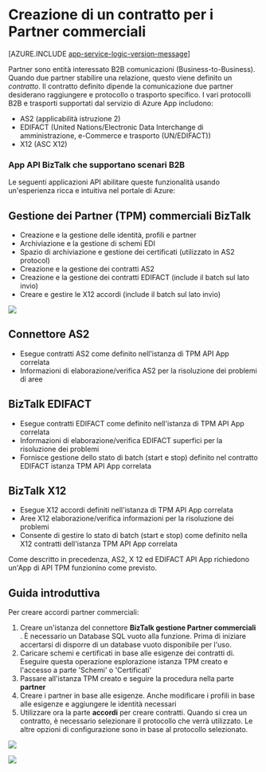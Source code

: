 <properties 
   pageTitle="Creare un contratto per i Partner commerciali nel servizio di App Azure | Microsoft Azure" 
   description="Creare Trading accordi Partner" 
   services="logic-apps" 
   documentationCenter=".net,nodejs,java" 
   authors="rajram" 
   manager="erikre" 
   editor=""/>

<tags
   ms.service="logic-apps"
   ms.devlang="multiple"
    ms.topic="get-started-article"
   ms.tgt_pltfrm="na"
   ms.workload="integration" 
   ms.date="08/23/2016"
   ms.author="rajram"/>

# <a name="creating-a-trading-partner-agreement"></a>Creazione di un contratto per i Partner commerciali   

[AZURE.INCLUDE [app-service-logic-version-message](../../includes/app-service-logic-version-message.md)]

Partner sono entità interessato B2B comunicazioni (Business-to-Business). Quando due partner stabilire una relazione, questo viene definito un *contratto*. Il contratto definito dipende la comunicazione due partner desiderano raggiungere e protocollo o trasporto specifico. I vari protocolli B2B e trasporti supportati dal servizio di Azure App includono:

- AS2 (applicabilità istruzione 2)
- EDIFACT (United Nations/Electronic Data Interchange di amministrazione, e-Commerce e trasporto (UN/EDIFACT))
- X12 (ASC X12)

### <a name="biztalk-api-apps-that-support-b2b-scenarios"></a>App API BizTalk che supportano scenari B2B
Le seguenti applicazioni API abilitare queste funzionalità usando un'esperienza ricca e intuitiva nel portale di Azure:


## <a name="biztalk-trading-partner-management-tpm"></a>Gestione dei Partner (TPM) commerciali BizTalk
- Creazione e la gestione delle identità, profili e partner
- Archiviazione e la gestione di schemi EDI
- Spazio di archiviazione e gestione dei certificati (utilizzato in AS2 protocol)
- Creazione e la gestione dei contratti AS2
- Creazione e la gestione dei contratti EDIFACT (include il batch sul lato invio)
- Creare e gestire le X12 accordi (include il batch sul lato invio)

![][1]


## <a name="as2-connector"></a>Connettore AS2
- Esegue contratti AS2 come definito nell'istanza di TPM API App correlata
- Informazioni di elaborazione/verifica AS2 per la risoluzione dei problemi di aree


## <a name="biztalk-edifact"></a>BizTalk EDIFACT
- Esegue contratti EDIFACT come definito nell'istanza di TPM API App correlata
- Informazioni di elaborazione/verifica EDIFACT superfici per la risoluzione dei problemi
- Fornisce gestione dello stato di batch (start e stop) definito nel contratto EDIFACT istanza TPM API App correlata


## <a name="biztalk-x12"></a>BizTalk X12
- Esegue X12 accordi definiti nell'istanza di TPM API App correlata 
- Aree X12 elaborazione/verifica informazioni per la risoluzione dei problemi
- Consente di gestire lo stato di batch (start e stop) come definito nella X12 contratti dell'istanza TPM API App correlata

Come descritto in precedenza, AS2, X 12 ed EDIFACT API App richiedono un'App di API TPM funzionino come previsto.


## <a name="getting-started"></a>Guida introduttiva
Per creare accordi partner commerciali:

1. Creare un'istanza del connettore **BizTalk gestione Partner commerciali** . È necessario un Database SQL vuoto alla funzione. Prima di iniziare accertarsi di disporre di un database vuoto disponibile per l'uso.
2. Caricare schemi e certificati in base alle esigenze dei contratti di. Eseguire questa operazione esplorazione istanza TPM creato e l'accesso a parte 'Schemi' o 'Certificati'
3. Passare all'istanza TPM creato e seguire la procedura nella parte **partner**
4. Creare i partner in base alle esigenze. Anche modificare i profili in base alle esigenze e aggiungere le identità necessari
5. Utilizzare ora la parte **accordi** per creare contratti. Quando si crea un contratto, è necessario selezionare il protocollo che verrà utilizzato. Le altre opzioni di configurazione sono in base al protocollo selezionato.

![][2]

![][3]

<!--Image references-->
[1]: ./media/app-service-logic-create-a-trading-partner-agreement/TPMResourceView.png
[2]: ./media/app-service-logic-create-a-trading-partner-agreement/ProtocolSelection.png
[3]: ./media/app-service-logic-create-a-trading-partner-agreement/X12AgreementCreation.png
 
